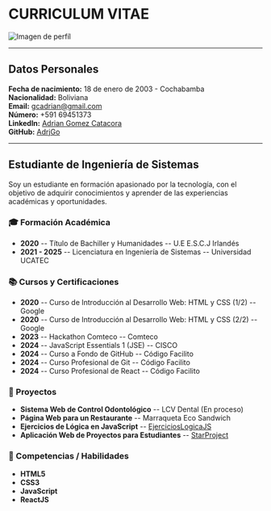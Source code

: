 # CURRICULUM VITAE

![Imagen de perfíl](https://avatars.githubusercontent.com/u/161991557?s=96&v=4 "GitHub")

___
## Datos Personales
**Fecha de nacimiento:** 18 de enero de 2003 - Cochabamba  
**Nacionalidad:** Boliviana  
**Email:** [gcadrian@gmail.com](mailto:gcadrian@gmail.com)  
**Número:** +591 69451373  
**LinkedIn:** [Adrian Gomez Catacora](https://www.linkedin.com/in/adrian-gomez-catacora-b604792b8/)  
**GitHub:** [AdrjGo](https://github.com/AdrjGo/)  
___

## Estudiante de Ingeniería de Sistemas
Soy un estudiante en formación apasionado por la tecnología, con el objetivo de adquirir conocimientos y aprender de las experiencias académicas y oportunidades.

### 🎓 Formación Académica
- **2020** -- Título de Bachiller y Humanidades -- U.E E.S.C.J Irlandés
- **2021 - 2025** -- Licenciatura en Ingeniería de Sistemas -- Universidad UCATEC

### 📚 Cursos y Certificaciones
- **2020** -- Curso de Introducción al Desarrollo Web: HTML y CSS (1/2) -- Google  
- **2020** -- Curso de Introducción al Desarrollo Web: HTML y CSS (2/2) -- Google  
- **2023** -- Hackathon Comteco -- Comteco  
- **2024** -- JavaScript Essentials 1 (JSE) -- CISCO  
- **2024** -- Curso a Fondo de GitHub -- Código Facilito  
- **2024** -- Curso Profesional de Git -- Código Facilito  
- **2024** -- Curso Profesional de React -- Código Facilito  

### 💼 Proyectos
- **Sistema Web de Control Odontológico** -- LCV Dental (En proceso)
- **Página Web para un Restaurante** -- Marraqueta Eco Sandwich
- **Ejercicios de Lógica en JavaScript** -- [EjerciciosLogicaJS](https://github.com/AdrjGo/EjerciciosLogicaJS)
- **Aplicación Web de Proyectos para Estudiantes** -- [StarProject](https://start-project.norvicsoftware.com/)   

### 🚀 Competencias / Habilidades
- **HTML5**
- **CSS3**
- **JavaScript**
- **ReactJS**
